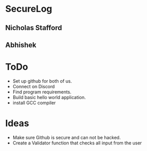 # SecureLog
## Nicholas Stafford
## Abhishek



# ToDo
- Set up github for both of us.
- Connect on Discord
- Find program requirements.
- Build basic hello world application. 
- install GCC compiler

# Ideas
- Make sure Github is secure and can not be hacked.
- Create a Validator function that checks all input from the user
